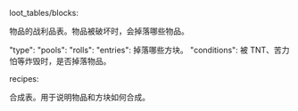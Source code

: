 loot_tables/blocks:

物品的战利品表。物品被破坏时，会掉落哪些物品。

"type":
"pools":
"rolls":
"entries": 掉落哪些方块。
"conditions": 被 TNT、苦力怕等炸毁时，是否掉落物品。

recipes:

合成表。用于说明物品和方块如何合成。